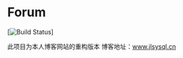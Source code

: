# Forum
[![Build Status](https://travis-ci.org/apache/incubator-dubbo.svg?branch=master)]

此项目为本人博客网站的重构版本
博客地址：www.jlsysql.cn
